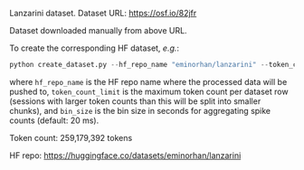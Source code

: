 Lanzarini dataset. Dataset URL: https://osf.io/82jfr

Dataset downloaded manually from above URL.

To create the corresponding HF dataset, *e.g.*:
```python
python create_dataset.py --hf_repo_name "eminorhan/lanzarini" --token_count_limit 10_000_000 --bin_size 0.02
```
where `hf_repo_name` is the HF repo name where the processed data will be pushed to, `token_count_limit` is the maximum token count per dataset row (sessions with larger token counts than this will be split into smaller chunks), and `bin_size` is the bin size in seconds for aggregating spike counts (default: 20 ms).

Token count: 259,179,392 tokens

HF repo: https://huggingface.co/datasets/eminorhan/lanzarini
